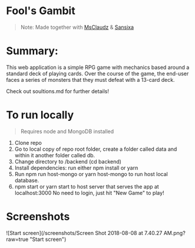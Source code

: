 # Fool's Gambit
> Note: Made together with [MsClaudz](https://github.com/MsClaudz) & [Sansixa](https://github.com/Sansixa)

# Summary:
This web application is a simple RPG game with mechanics based around a standard deck of playing cards. Over the course of the game, the end-user faces a series of monsters that they must defeat with a 13-card deck.

Check out soultions.md for further details!

# To run locally
> Requires node and MongoDB installed

1. Clone repo
2. Go to local copy of repo root folder, create a folder called data and within it another folder called db.
3. Change directory to /backend (cd backend)
4. Install dependencies: run either npm install or yarn
5. Run npm run host-mongo or yarn host-mongo to run host local database.
6. npm start or yarn start to host server that serves the app at localhost:3000 No need to login, just hit "New Game" to play!

# Screenshots
![Start screen](/screenshots/Screen Shot 2018-08-08 at 7.40.27 AM.png?raw=true "Start screen")
